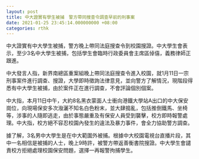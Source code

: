 ```yaml
---
layout: post
title: 中大證實有學生被捕　警方帶同搜查令調查早前的刑事案
date: 2021-01-25 23:45:14.000000000 +08:00
categories: rthk
---
```


中大證實有中大學生被捕，警方晚上帶同法庭搜查令到校園搜證。中大學生會表示，至少3名中大學生被捕，包括學生會臨時行政委員會主席區倬僖，義務律師正跟進。

中大發言人指，新界南總區重案組晚上帶同法庭搜查令進入校園，就1月11日一宗刑事案件進行調查、搜證，大學即時徵詢法律意見，並向警方了解情況，現階段得悉有中大學生被捕，由於案件正在進行調查，不會評論個別個案。

中大指，本月11日中午，大約8名黑衣蒙面人士衝向港鐵大學站A出口的中大保安崗位，向現場保安多次潑灑不知名白色粉末，並大肆搗亂，包括推倒鐵馬、坐椅等，涉事的人隨即逃走，由於事態嚴重及有保安人員受到襲擊，校方即時報警處理。中大指，校方絕不容忍校園內發生的違法及暴力事件，會全力協助警方調查。

據了解，3名男中大學生是在中大範圍外被捕。根據中大校園電視台直播片段，其中一名相信是被捕的人士，晚上9時許，被警方帶返善衡書院搜證。中大學生會譴責校方拒絕處理校園保安問題，選擇一再報警拘捕學生。
